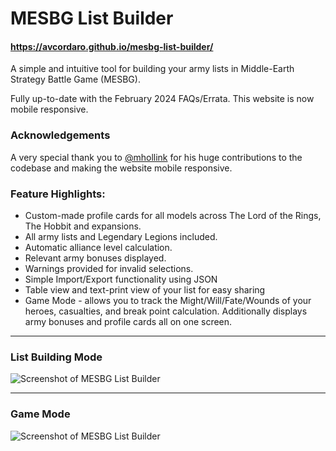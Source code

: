 # MESBG List Builder

#### https://avcordaro.github.io/mesbg-list-builder/

A simple and intuitive tool for building your army lists in Middle-Earth Strategy Battle Game (MESBG).

Fully up-to-date with the February 2024 FAQs/Errata. This website is now mobile responsive.

### Acknowledgements

A very special thank you to [@mhollink](https://github.com/mhollink) for his huge contributions to the codebase and making the website mobile responsive.

### Feature Highlights:

- Custom-made profile cards for all models across The Lord of the Rings, The Hobbit and expansions.
- All army lists and Legendary Legions included.
- Automatic alliance level calculation.
- Relevant army bonuses displayed.
- Warnings provided for invalid selections.
- Simple Import/Export functionality using JSON
- Table view and text-print view of your list for easy sharing
- Game Mode - allows you to track the Might/Will/Fate/Wounds of your heroes, casualties, and break point calculation. Additionally displays army bonuses and profile cards all on one screen.

---

### List Building Mode

![Screenshot of MESBG List Builder](https://pasteimg.com/images/2024/09/16/Screenshot-2024-09-16-213132.png)

---

### Game Mode

![Screenshot of MESBG List Builder](https://pasteimg.com/images/2024/09/16/Screenshot-2024-09-16-214340.png)
